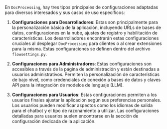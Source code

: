 En `DocProcessing`, hay tres tipos principales de configuraciones adaptadas para diversos interesados y sus casos de uso específicos:

1. **Configuraciones para Desarrolladores**: Estas son principalmente para la personalización básica de la aplicación, incluyendo URLs de bases de datos, configuraciones en la nube, ajustes de registro y habilitación de características. Los desarrolladores encontrarán estas configuraciones cruciales al desplegar `DocProcessing` para clientes o al crear extensiones para la misma. Estas configuraciones se definen dentro del archivo `flowsettings.py`.

2. **Configuraciones para Administradores**: Estas configuraciones son accesibles a través de la página de administración y están destinadas a usuarios administrativos. Permiten la personalización de características de bajo nivel, como credenciales de conexión a bases de datos y claves API para la integración de modelos de lenguaje (LLM).

3. **Configuraciones para Usuarios**: Estas configuraciones permiten a los usuarios finales ajustar la aplicación según sus preferencias personales. Los usuarios pueden modificar aspectos como los idiomas de salida para el chatbot y el tipo de razonamiento a utilizar. Las configuraciones detalladas para usuarios suelen encontrarse en la sección de configuración dedicada de la aplicación.
